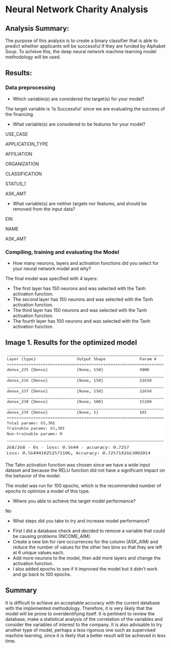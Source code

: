 # Neural Network Charity Analysis

## Analysis Summary:

The purpose of this analysis is to create a binary classifier that is able to predict whether applicants will be successful if they are funded by Alphabet Soup.
To achieve this, the deep neural network machine learning model methodology will be used.

## Results:

### Data preprocessing

- Which variable(s) are considered the target(s) for your model?

The target variable is 'Is Successful' since we are evaluating the success of the financing.

- What variable(s) are considered to be features for your model?

USE_CASE

APPLICATION_TYPE

AFFILIATION

ORGANIZATION

CLASSIFICATION

STATUS_1

ASK_AMT

- What variable(s) are neither targets nor features, and should be removed from the input data?

EIN

NAME

ASK_AMT

### Compiling, training and evaluating the Model

- How many neurons, layers and activation functions did you select for your neural network model and why?

The final model was specified with 4 layers:

* The first layer has 150 neurons and was selected with the Tanh activation function.
* The second layer has 150 neurons and was selected with the Tanh activation function.
* The third layer has 150 neurons and was selected with the Tanh activation function.
* The fourth layer has 100 neurons and was selected with the Tanh activation function.


## Image 1. Results for the optimized model

![](https://github.com/LAURYMEOW/Neural_Network_Charity_Analysis/blob/main/Resources/Summary_model.png)
![](https://github.com/LAURYMEOW/Neural_Network_Charity_Analysis/blob/main/Resources/Model%20evaluation.png)

The Tahn activation function was chosen since we have a wide input dataset and because the RELU function did not have a significant impact on the behavior of the model.

The model was run for 100 epochs, which is the recommended number of epochs to optimize a model of this type.

- Where you able to achieve the target model performance?

No
 
- What steps did you take to try and increase model performance?

* First I did a database check and decided to remove a variable that could be causing problems (INCOME_AIM).
* Create a new bin for rare occurrences for the column (ASK_AIM) and reduce the number of values for the other two bins so that they are left at 6 unique values each.
* Add more neurons to the model, then add more layers and change the activation function.
* I also added epochs to see if it improved the model but it didn't work and go back to 100 epochs.

## Summary 

It is difficult to achieve an acceptable accuracy with the current database with the implemented methodology.
Therefore, it is very likely that the model will be prone to overidentifying itself. It is pertinent to review the database, make a statistical analysis of the correlation of the variables and consider the variables of interest to the company.
It is also advisable to try another type of model, perhaps a less rigorous one such as supervised machine learning, since it is likely that a better result will be achieved in less time.
